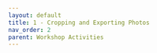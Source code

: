 ```yaml
---
layout: default
title: 1 - Cropping and Exporting Photos
nav_order: 2
parent: Workshop Activities
---
```

